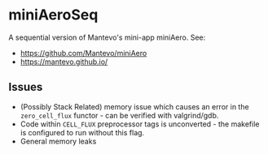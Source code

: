 # miniAeroSeq

A sequential version of Mantevo's mini-app miniAero. See:
* https://github.com/Mantevo/miniAero
* https://mantevo.github.io/

## Issues

- (Possibly Stack Related) memory issue which causes an error in the `zero_cell_flux` functor - can be verified with valgrind/gdb.
- Code within `CELL_FLUX` preprocessor tags is unconverted - the makefile is configured to run without this flag.
- General memory leaks



